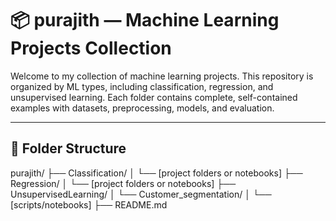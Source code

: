 # 📦 purajith — Machine Learning Projects Collection

Welcome to my collection of machine learning projects. This repository is organized by ML types, including classification, regression, and unsupervised learning. Each folder contains complete, self-contained examples with datasets, preprocessing, models, and evaluation.

---

## 📁 Folder Structure

purajith/
├── Classification/
│ └── [project folders or notebooks]
├── Regression/
│ └── [project folders or notebooks]
├── UnsupervisedLearning/
│ └── Customer_segmentation/
│ └── [scripts/notebooks]
├── README.md
